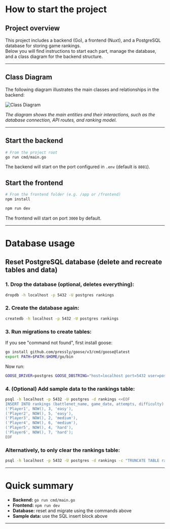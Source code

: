 # How to start the project

## Project overview

This project includes a backend (Go), a frontend (Nuxt), and a PostgreSQL database for storing game rankings.  
Below you will find instructions to start each part, manage the database, and a class diagram for the backend structure.

---

## Class Diagram

The following diagram illustrates the main classes and relationships in the backend:

![Class Diagram](./ClassDiagram.pbg)

*The diagram shows the main entities and their interactions, such as the database connection, API routes, and ranking model.*

---

## Start the backend

```bash
# From the project root
go run cmd/main.go
```
The backend will start on the port configured in `.env` (default is `8081`).

## Start the frontend

```bash
# From the frontend folder (e.g. /app or /frontend)
npm install

npm run dev
```
The frontend will start on port `3000` by default.

---

# Database usage

## Reset PostgreSQL database (delete and recreate tables and data)

### 1. Drop the database (optional, deletes everything):
```bash
dropdb -h localhost -p 5432 -U postgres rankings
```

### 2. Create the database again:
```bash
createdb -h localhost -p 5432 -U postgres rankings
```

### 3. Run migrations to create tables:
If you see "command not found", first install goose:
```bash
go install github.com/pressly/goose/v3/cmd/goose@latest
export PATH=$PATH:$HOME/go/bin
```
Now run:
```bash
GOOSE_DRIVER=postgres GOOSE_DBSTRING="host=localhost port=5432 user=postgres password=m dbname=rankings sslmode=disable" goose -dir ./migrations up
```

### 4. (Optional) Add sample data to the rankings table:
```bash
psql -h localhost -p 5432 -U postgres -d rankings <<EOF
INSERT INTO rankings (battlenet_name, game_date, attempts, difficulty) VALUES
('Player1', NOW(), 3, 'easy'),
('Player2', NOW(), 5, 'easy'),
('Player3', NOW(), 2, 'medium'),
('Player4', NOW(), 6, 'medium'),
('Player5', NOW(), 4, 'hard'),
('Player6', NOW(), 7, 'hard');
EOF
```

### Alternatively, to only clear the rankings table:
```bash
psql -h localhost -p 5432 -U postgres -d rankings -c "TRUNCATE TABLE rankings RESTART IDENTITY;"
```

---

# Quick summary

- **Backend:** `go run cmd/main.go`
- **Frontend:** `npm run dev`
- **Database:** reset and migrate using the commands above
- **Sample data:** use the SQL insert block above

---